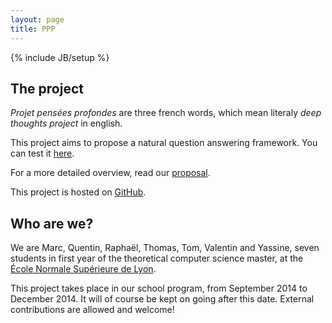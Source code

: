 ```yaml
---
layout: page
title: PPP
---
```

{% include JB/setup %}

## The project

*Projet pensées profondes* are three french words, which mean literaly *deep
thoughts project* in english.

This project aims to propose a natural question answering framework. You can test
it [here](http://ppp.pony.ovh/).

For a more detailed overview, read our [proposal](proposal.pdf).

This project is hosted on [GitHub](https://github.com/ProjetPP).

## Who are we?

We are Marc, Quentin, Raphaël, Thomas, Tom, Valentin and Yassine, 
seven students in first year of the theoretical computer science master, 
at the [École Normale Supérieure de Lyon](http://www.ens-lyon.fr/DI/).

This project takes place in our school program, from September 2014 to December 2014.
It will of course be kept on going after this date.
External contributions are allowed and welcome!
